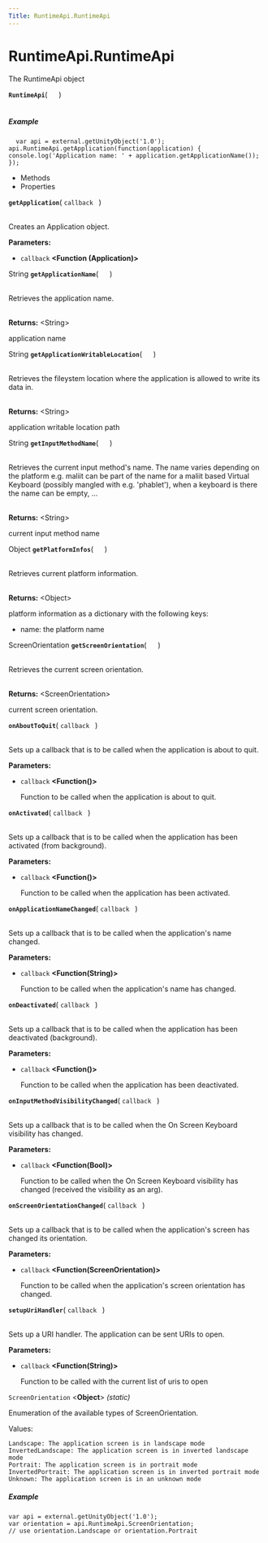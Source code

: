```yaml
---
Title: RuntimeApi.RuntimeApi
---
```


# RuntimeApi.RuntimeApi

<p>The RuntimeApi object</p>
<strong class="name"><code>RuntimeApi</code></strong>( <code>  </code> ) 
<br>
</span><br>
<h5>Example</h5>
<pre class="code prettyprint"><code>  var api = external.getUnityObject('1.0');
api.RuntimeApi.getApplication(function(application) {
console.log('Application name: ' + application.getApplicationName());
});</code></pre>
<ul>
<li>Methods</li>
<li>Properties</li>
</ul>
<strong class="name"><code>getApplication</code></strong>( <code>callback </code> ) 
<br>
</span><br>
<p>Creates an Application object.</p>
<strong>Parameters:</strong>
<ul class="params">
<li>
<code>callback</code> <strong>&lt;Function (Application)&gt;</strong>
</li>
</ul>
String <strong class="name"><code>getApplicationName</code></strong>( <code>  </code> ) 
<br>
</span><br>
<p>Retrieves the application name.</p>
<br><strong>Returns:</strong> &lt;String&gt; <p>application name</p>
String <strong class="name"><code>getApplicationWritableLocation</code></strong>( <code>  </code> ) 
<br>
</span><br>
<p>Retrieves the fileystem location where the application is allowed to write its data in.</p>
<br><strong>Returns:</strong> &lt;String&gt; <p>application writable location path</p>
String <strong class="name"><code>getInputMethodName</code></strong>( <code>  </code> ) 
<br>
</span><br>
<p>Retrieves the current input method's name. The name varies depending on the platform
e.g. maliit can be part of the name for a maliit based Virtual Keyboard (possibly mangled
with e.g. 'phablet'), when a keyboard is there the name can be empty, ...</p>
<br><strong>Returns:</strong> &lt;String&gt; <p>current input method name</p>
Object <strong class="name"><code>getPlatformInfos</code></strong>( <code>  </code> ) 
<br>
</span><br>
<p>Retrieves current platform information.</p>
<br><strong>Returns:</strong> &lt;Object&gt; <p>platform information as a dictionary with the following keys:</p>
<ul>
<li>name: the platform name</li>
</ul>
ScreenOrientation <strong class="name"><code>getScreenOrientation</code></strong>( <code>  </code> ) 
<br>
</span><br>
<p>Retrieves the current screen orientation.</p>
<br><strong>Returns:</strong> &lt;ScreenOrientation&gt; <p>current screen orientation.</p>
<strong class="name"><code>onAboutToQuit</code></strong>( <code>callback </code> ) 
<br>
</span><br>
<p>Sets up a callback that is to be called when the application is about to quit.</p>
<strong>Parameters:</strong>
<ul class="params">
<li>
<code>callback</code> <strong>&lt;Function()&gt;</strong>
<p>Function to be called when the application is about to quit.</p>
</li>
</ul>
<strong class="name"><code>onActivated</code></strong>( <code>callback </code> ) 
<br>
</span><br>
<p>Sets up a callback that is to be called when the application has been activated (from background).</p>
<strong>Parameters:</strong>
<ul class="params">
<li>
<code>callback</code> <strong>&lt;Function()&gt;</strong>
<p>Function to be called when the application has been activated.</p>
</li>
</ul>
<strong class="name"><code>onApplicationNameChanged</code></strong>( <code>callback </code> ) 
<br>
</span><br>
<p>Sets up a callback that is to be called when the application's name changed.</p>
<strong>Parameters:</strong>
<ul class="params">
<li>
<code>callback</code> <strong>&lt;Function(String)&gt;</strong>
<p>Function to be called when the application's name has changed.</p>
</li>
</ul>
<strong class="name"><code>onDeactivated</code></strong>( <code>callback </code> ) 
<br>
</span><br>
<p>Sets up a callback that is to be called when the application has been deactivated (background).</p>
<strong>Parameters:</strong>
<ul class="params">
<li>
<code>callback</code> <strong>&lt;Function()&gt;</strong>
<p>Function to be called when the application has been deactivated.</p>
</li>
</ul>
<strong class="name"><code>onInputMethodVisibilityChanged</code></strong>( <code>callback </code> ) 
<br>
</span><br>
<p>Sets up a callback that is to be called when the On Screen Keyboard visibility has changed.</p>
<strong>Parameters:</strong>
<ul class="params">
<li>
<code>callback</code> <strong>&lt;Function(Bool)&gt;</strong>
<p>Function to be called when the On Screen Keyboard visibility has changed (received the visibility as an arg).</p>
</li>
</ul>
<strong class="name"><code>onScreenOrientationChanged</code></strong>( <code>callback </code> ) 
<br>
</span><br>
<p>Sets up a callback that is to be called when the application's screen has changed its orientation.</p>
<strong>Parameters:</strong>
<ul class="params">
<li>
<code>callback</code> <strong>&lt;Function(ScreenOrientation)&gt;</strong>
<p>Function to be called when the application's screen orientation has changed.</p>
</li>
</ul>
<strong class="name"><code>setupUriHandler</code></strong>( <code>callback </code> ) 
<br>
</span><br>
<p>Sets up a URI handler. The application can be sent URIs to open.</p>
<strong>Parameters:</strong>
<ul class="params">
<li>
<code>callback</code> <strong>&lt;Function(String)&gt;</strong>
<p>Function to be called with the current list of uris to open</p>
</li>
</ul>
<code>ScreenOrientation</code> &lt;<strong>Object</strong>&gt; <em>(static)</em><br>
<p>Enumeration of the available types of ScreenOrientation.</p>
<p>Values:</p>
<pre class="code prettyprint"><code>Landscape: The application screen is in landscape mode
InvertedLandscape: The application screen is in inverted landscape mode
Portrait: The application screen is in portrait mode
InvertedPortrait: The application screen is in inverted portrait mode
Unknown: The application screen is in an unknown mode</code></pre>
<h5>Example</h5>
<pre class="code prettyprint"><code>var api = external.getUnityObject('1.0');
var orientation = api.RuntimeApi.ScreenOrientation;
// use orientation.Landscape or orientation.Portrait</code></pre>
